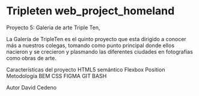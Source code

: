 # Tripleten web_project_homeland
Proyecto 5: Galeria de arte Triple Ten,

La Galería de TripleTen es el quinto proyecto que esta dirigido a conocer más a nuestros colegas, tomando como punto principal donde ellos nacieron y se crecieron y plasmando las diferentes ciudades en fotografías como obras de arte.


Características del proyecto
HTML5 semántico
Flexbox
Position
Metodología BEM
CSS
FIGMA
GIT BASH

Autor
David Cedeno

